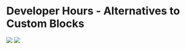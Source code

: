 # Developer Hours - Alternatives to Custom Blocks

[![](https://img.shields.io/badge/playground-live%20preview-blue?logo=wordpress)](https://playground.wordpress.net/?blueprint-url=https://raw.githubusercontent.com/wordpress-juanmaguitar/tt4-dh-alternatives-custom-blocks/main/_playground/blueprint.json)  [![](https://img.shields.io/badge/excalidraw-project%20diagram-c2255c?logo=excalidraw)](https://excalidraw.com/#json=6glYBtHmHDkMqHf_Zsi7E,LaSayw_kUW-NolTj1oesmg) 




